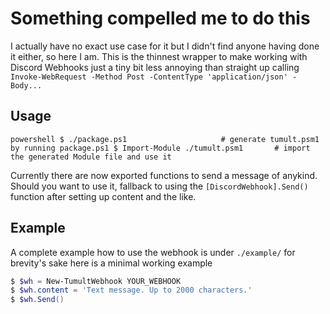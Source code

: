 # Something compelled me to do this

I actually have no exact use case for it but I didn't find anyone having done it either, so here I am.
This is the thinnest wrapper to make working with Discord Webhooks just a tiny bit less annoying than straight up calling `Invoke-WebRequest -Method Post -ContentType 'application/json' -Body...`

## Usage
``powershell
$ ./package.ps1                     # generate tumult.psm1 by running package.ps1
$ Import-Module ./tumult.psm1       # import the generated Module file and use it
``

Currently there are now exported functions to send a message of anykind. Should you want to use it, fallback to using the `[DiscordWebhook].Send()` function after setting up content and the like.

## Example
A complete example how to use the webhook is under `./example/` for brevity's sake here is a minimal working example
```powershell
$ $wh = New-TumultWebhook YOUR_WEBHOOK
$ $wh.content = 'Text message. Up to 2000 characters.'                                                                                             
$ $wh.Send() 
```
